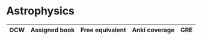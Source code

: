 

# Astrophysics

| OCW    | Assigned book       | Free equivalent | Anki coverage | GRE   |
| ------- | ------------- | ------------------- | --------------- | ------------- |
